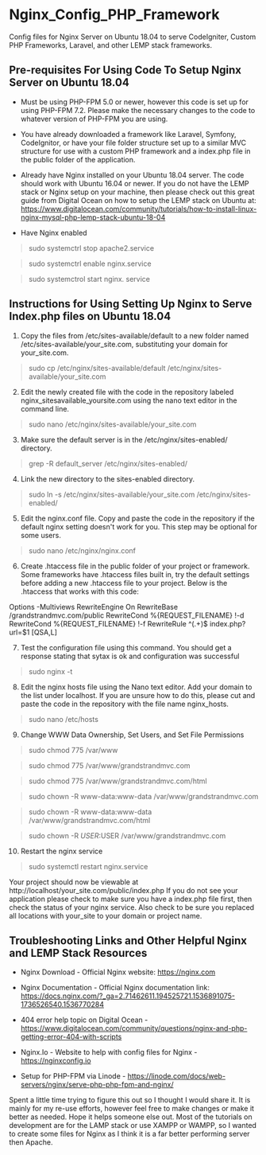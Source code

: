 # Nginx_Config_PHP_Framework
Config files for Nginx Server on Ubuntu 18.04 to serve CodeIgniter, Custom PHP Frameworks, Laravel, and other LEMP stack frameworks.

## Pre-requisites For Using Code To Setup Nginx Server on Ubuntu 18.04

* Must be using PHP-FPM 5.0 or newer, however this code is set up for using PHP-FPM 7.2. Please make the necessary changes to the code to whatever version of PHP-FPM you are using.

* You have already downloaded a framework like Laravel, Symfony, CodeIgnitor, or have your file folder structure set up to a similar MVC structure for use with a custom PHP framework and a index.php file in the public folder of the application.

* Already have Nginx installed on your Ubuntu 18.04 server. The code should work with Ubuntu 16.04 or newer. If you do not have the LEMP stack or Nginx setup on your machine, then please check out this great guide from Digital Ocean on how to setup the LEMP stack on Ubuntu at: https://www.digitalocean.com/community/tutorials/how-to-install-linux-nginx-mysql-php-lemp-stack-ubuntu-18-04

* Have Nginx enabled

> sudo systemctrl stop apache2.service

> sudo systemctrl enable nginx.service

> sudo systemctrol start nginx. service

## Instructions for Using Setting Up Nginx to Serve Index.php files on Ubuntu 18.04

1. Copy the files from /etc/sites-available/default to a new folder named /etc/sites-available/your_site.com, substituting your domain for your_site.com.

> sudo cp /etc/nginx/sites-available/default /etc/nginx/sites-available/your_site.com

2. Edit the newly created file with the code in the repository labeled nginx_sitesavailable_yoursite.com using the nano text editor in the command line.

> sudo nano /etc/nginx/sites-available/your_site.com

3. Make sure the default server is in the /etc/nginx/sites-enabled/ directory.

> grep -R default_server /etc/nginx/sites-enabled/

4. Link the new directory to the sites-enabled directory. 

> sudo ln -s /etc/nginx/sites-available/your_site.com /etc/nginx/sites-enabled/

5. Edit the nginx.conf file. Copy and paste the code in the repository if the default nginx setting doesn't work for you. This step may be optional for some users.

> sudo nano /etc/nginx/nginx.conf

6. Create .htaccess file in the public folder of your project or framework. Some frameworks have .htaccess files built in, try the default settings before adding a new .htaccess file to your project. Below is the .htaccess that works with this code:

<IfModule mod_rewrite.c>
  Options -Multiviews
  RewriteEngine On
  RewriteBase /grandstrandmvc.com/public
  RewriteCond %{REQUEST_FILENAME} !-d
  RewriteCond %{REQUEST_FILENAME} !-f
  RewriteRule  ^(.+)$ index.php?url=$1 [QSA,L]
</IfModule>

7. Test the configuration file using this command. You should get a response stating that sytax is ok and configuration was successful 

> sudo nginx -t

8. Edit the nginx hosts file using the Nano text editor. Add your domain to the list under localhost. If you are unsure how to do this, please cut and paste the code in the repository with the file name nginx_hosts.

> sudo nano /etc/hosts

9. Change WWW Data Ownership, Set Users, and Set File Permissions

> sudo chmod 775 /var/www

> sudo chmod 775 /var/www/grandstrandmvc.com

> sudo chmod 775 /var/www/grandstrandmvc.com/html

> sudo chown -R www-data:www-data /var/www/grandstrandmvc.com

> sudo chown -R www-data:www-data /var/www/grandstrandmvc.com/html

> sudo chown -R $USER:$USER /var/www/grandstrandmvc.com

10. Restart the nginx service

>  sudo systemctl restart nginx.service

Your project should now be viewable at http://localhost/your_site.com/public/index.php If you do not see your application please check to make sure you have a index.php file first, then check the status of your nginx service. Also check to be sure you replaced all locations with your_site to your domain or project name.

## Troubleshooting Links and Other Helpful Nginx and LEMP Stack Resources

* Nginx Download - Official Nginx website: https://nginx.com

* Nginx Documentation - Official Nginx documentation link: https://docs.nginx.com/?_ga=2.71462611.194525721.1536891075-1736526540.1536770284

* 404 error help topic on Digital Ocean - https://www.digitalocean.com/community/questions/nginx-and-php-getting-error-404-with-scripts

* Nginx.Io - Website to help with config files for Nginx - https://nginxconfig.io

* Setup for PHP-FPM via Linode -  https://linode.com/docs/web-servers/nginx/serve-php-php-fpm-and-nginx/

Spent a little time trying to figure this out so I thought I would share it. It is mainly for my re-use efforts, however feel free to make changes or make it better as needed. Hope it helps someone else out. Most of the tutorials on development are for the LAMP stack or use XAMPP or WAMPP, so I wanted to create some files for Nginx as I think it is a far better performing server then Apache.
